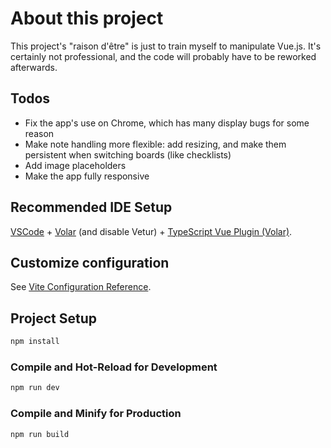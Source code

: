 # About this project

This project's "raison d'être" is just to train myself to manipulate Vue.js. It's certainly not professional, and the code will probably have to be reworked afterwards.

## Todos

- Fix the app's use on Chrome, which has many display bugs for some reason
- Make note handling more flexible: add resizing, and make them persistent when switching boards (like checklists)
- Add image placeholders
- Make the app fully responsive

## Recommended IDE Setup

[VSCode](https://code.visualstudio.com/) + [Volar](https://marketplace.visualstudio.com/items?itemName=Vue.volar) (and disable Vetur) + [TypeScript Vue Plugin (Volar)](https://marketplace.visualstudio.com/items?itemName=Vue.vscode-typescript-vue-plugin).

## Customize configuration

See [Vite Configuration Reference](https://vitejs.dev/config/).

## Project Setup

```sh
npm install
```

### Compile and Hot-Reload for Development

```sh
npm run dev
```

### Compile and Minify for Production

```sh
npm run build
```
